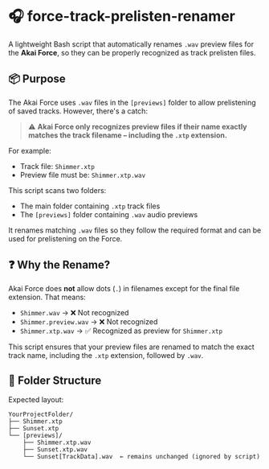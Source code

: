 # 🎧 force-track-prelisten-renamer

A lightweight Bash script that automatically renames `.wav` preview files for the **Akai Force**, so they can be properly recognized as track prelisten files.

## 📦 Purpose

The Akai Force uses `.wav` files in the `[previews]` folder to allow prelistening of saved tracks. However, there's a catch:

> ⚠️ **Akai Force only recognizes preview files if their name exactly matches the track filename – including the `.xtp` extension.**

For example:
- Track file: `Shimmer.xtp`
- Preview file must be: `Shimmer.xtp.wav`

This script scans two folders:
- The main folder containing `.xtp` track files
- The `[previews]` folder containing `.wav` audio previews

It renames matching `.wav` files so they follow the required format and can be used for prelistening on the Force.

## ❓ Why the Rename?

Akai Force does **not** allow dots (`.`) in filenames except for the final file extension. That means:

- `Shimmer.wav` → ❌ Not recognized
- `Shimmer.preview.wav` → ❌ Not recognized
- `Shimmer.xtp.wav` → ✅ Recognized as preview for `Shimmer.xtp`

This script ensures that your preview files are renamed to match the exact track name, including the `.xtp` extension, followed by `.wav`.

## 📂 Folder Structure

Expected layout:

```
YourProjectFolder/
├── Shimmer.xtp
├── Sunset.xtp
└── [previews]/
    ├── Shimmer.xtp.wav
    ├── Sunset.xtp.wav
    └── Sunset[TrackData].wav  ← remains unchanged (ignored by script)
```

